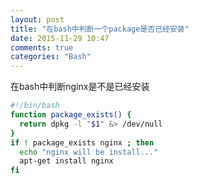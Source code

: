 ```yaml
---
layout: post
title: "在bash中判断一个package是否已经安装"
date: 2015-11-29 10:47
comments: true
categories: "Bash"
---
```

在bash中判断nginx是不是已经安装
```bash
#!/bin/bash
function package_exists() {
  return dpkg -l "$1" &> /dev/null
}
if ! package_exists nginx ; then
  echo "nginx will be install..."
  apt-get install nginx
fi
```
